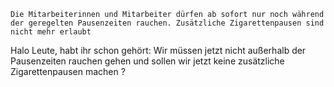 
`Die Mitarbeiterinnen und Mitarbeiter dürfen ab sofort nur noch während der geregelten Pausenzeiten rauchen. Zusätzliche Zigarettenpausen sind nicht mehr erlaubt`

Halo Leute,
habt ihr schon gehört: Wir müssen jetzt nicht außerhalb der Pausenzeiten rauchen gehen und sollen wir jetzt keine zusätzliche Zigarettenpausen machen ?